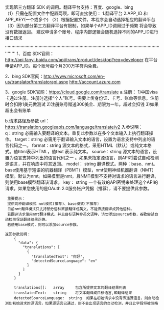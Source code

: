实现第三方翻译 SDK 的调用。翻译平台支持：百度、google、bing </br>
（1）只需在配置文件中配置两项，即可直接使用：
    1.翻译平台
    2.APP_ID 和 APP_KEY(一个或多个)
（2）根据配置文件，本程序会自动选择相应的翻译平台
（3）因为部分第三方翻译平台有限制，如果单个APP_ID调用过于频繁 将会导致没有数据返回。
    建议申请多个账号、程序内部逻辑会随机选择不同的APP_ID进行接口请求


''''''''''''''''''''''''''''''''''''''''''''''''''''''''''''''''''''''''''''''''''''''''''''''''''''''''''''''''''''''''''''''''
1、百度
SDK官网： http://api.fanyi.baidu.com/api/trans/product/desktop?req=developer
在平台申请APP_ID。每个账号每个月200万字符内免费。
	
2、bing
SDK官网：http://www.microsoft.com/en-us/translator/translatorapi.aspx
http://account.azure.com
 
3、google
SDK官网：https://cloud.google.com/translate
  a.注册：
	1)中国visa卡通过注册。注册时选择“个人”账号。需要上传身份证、卡号、账单等信息。注册时会扣除1美元做测试
	2)注册账号赠送300美金、期限为一年，超过会扣钱
	3)如果超出会有账单

  b.请求路径及参数
	url：
		https://translation.googleapis.com/language/translate/v2
	入参说明：  
		q：string  必需输入要翻译的文本。重复此参数以在多个文本输入上执行翻译操作。
		target：string  必需用于翻译输入文本的语言，设置为语言支持中列出的语言代码之一。
	        format：string  源文本的格式，采用HTML（默认）或纯文本格式。值html表示HTML，值text 表示纯文本。
	        source：string  源文本的语言，设置为语言支持中列出的语言代码之一 。如果未指定源语言，则API将尝试自动检测源语言，并在响应中将其返回。
	        model：  string  翻译模式。两种：base、nmt。 base使用基于短语的机器翻译（PBMT）模型，nmt使用神经机器翻译（NMT）模型。默认为nmt。如果模型是nmt，且NMT模型不支持对请求的语言进行翻译，则使用base模型翻译该请求。
	       key：       string  一个有效的API密钥来处理这个API的请求。如果您使用的是OAuth 2.0服务帐户凭据（推荐），请不要提供此参数。
	       
	 重要提示：
	 提供两种翻译模式 nmt模式(推荐)、base模式(不推荐)
	 目前nmt翻译模式只支持部分语种直接翻译成英文，不能直接翻译成其他语种。
	 若翻译请求使用nmt翻译模式，并且目标语种非英文语种，请勿添加source参数，谷歌尝试自动检测保证翻译结果正确。
	 若使用base模式，则可以添加source参数。
       
	返回参数说明：
		{
		  "data": {
		    "translations": [
		      {
		        "translatedText": "你好",
		        "detectedSourceLanguage": "en"
		      }
		    ]
		  }
		}

		translations[]:   array     包含所提供文本的翻译结果列表
		translatedText:   string    将文本翻译成目标语言,即翻译结果
		detectedSourceLanguage:  string  如果在初始请求中没有传递源语言，则自动检测到初始请求的源语言。如果源语言已通过，则不会出现语言的自动检测，并且此字段将被忽略
